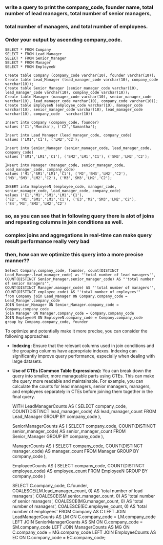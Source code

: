 ### write a query to print the company_code, founder name, total number of lead managers, total number of senior managers, 
### total number of managers, and total number of employees. 
### Order your output by ascending company_code.

  	SELECT * FROM Company
  	SELECT * FROM Lead_Manager
  	SELECT * FROM Senior_Manager
 	SELECT * FROM Manager
  	SELECT * FROM EmployeeN

  	Create table Company (company_code varchar(10), founder varchar(10));
 	Create table Lead_Manager (lead_manager_code varchar(10), company_code varchar(10));
  	Create table Senior_Manager (senior_manager_code varchar(10), lead_manager_code varchar(10), company_code varchar(10));
  	Create table Manager (manager_code varchar(10), senior_manager_code varchar(10), lead_manager_code varchar(10), company_code varchar(10));
  	Create table EmployeeN (employee_code varchar(10), manager_code varchar(10), senior_manager_code varchar(10), lead_manager_code varchar(10), company_code 	varchar(10))
					   
  	Insert into Company (company_code, founder) 
  	values ('C1','Monika'), ('C2','Samantha');	

  	Insert into Lead_Manager (lead_manager_code, company_code)
  	values ('LM1','C1'), ('LM2','C2');

  	Insert into Senior_Manager (senior_manager_code, lead_manager_code, company_code)
  	values ('SM1','LM1','C1'), ('SM2','LM1','C1'), ('SM3','LM2','C2');

  	INsert into Manager (manager_code, senior_manager_code, lead_manager_code, company_code)
  	values ('M1','SM1','LM1','C1'), ('M2','SM3','LM2','C2'), ('M3','SM3','LM2','C2'), ('M3','SM3','LM2','C2');

  	INSERT into EmployeeN (employee_code, manager_code, senior_manager_code, lead_manager_code, company_code)
  	values ('E1','M1','SM1','LM1','C1'),
  	('E2', 'M1','SM1','LM1','C1'), ('E3','M2','SM3','LM2','C2'),
  	('E4','M3','SM3','LM2','C2')

### so, as you can see that in following query there is alot of joins and repeating columns in join conditions as well.
### complex joins and aggregations in real-time can make query result performance really very bad
### then, how can we optimize this query into a more precise manner??
  	Select Company.company_code, founder, count(DISTINCT Lead_Manager.lead_manager_code) as "'total number of lead managers'",
  	COUNT(DISTINCT Senior_Manager.senior_manager_code) AS "'total number of senior managers'",
  	COUNT(DISTINCT Manager.manager_code) AS "'total number of managers'",
  	COUNT(DISTINCT employee_code) AS "'total number of employees'"
  	from Company join Lead_Manager ON Company.company_code =  Lead_Manager.company_code
  	JOIN Senior_Manager ON Senior_Manager.company_code = Company.company_code 
  	join Manager ON Manager.company_code = Company.company_code 
  	JOIN EmployeeN ON EmployeeN.company_code = Company.company_code 
  	group by Company.company_code, founder

To optimize and potentially make it more precise, you can consider the following approaches:

- **Indexing:** Ensure that the relevant columns used in join conditions and the grouping columns have appropriate indexes. Indexing can significantly improve query performance, especially when dealing with large datasets.

- **Use of CTEs (Common Table Expressions):** You can break down the query into smaller, more manageable parts using CTEs. This can make the query more readable and maintainable. For example, you can calculate the counts for lead managers, senior managers, managers, and employees separately in CTEs before joining them together in the final query.


	WITH LeadManagerCounts AS (
    		SELECT company_code, COUNT(DISTINCT lead_manager_code) AS lead_manager_count
    		FROM Lead_Manager
    		GROUP BY company_code
	),

	SeniorManagerCounts AS (
    		SELECT company_code, COUNT(DISTINCT senior_manager_code) AS senior_manager_count
    		FROM Senior_Manager
    		GROUP BY company_code
	),

	ManagerCounts AS (
    		SELECT company_code, COUNT(DISTINCT manager_code) AS manager_count
    		FROM Manager
    		GROUP BY company_code
	),

	EmployeeCounts AS (
    		SELECT company_code, COUNT(DISTINCT employee_code) AS employee_count
   	 	FROM EmployeeN
    		GROUP BY company_code
	)

	SELECT C.company_code, C.founder,
    	COALESCE(LM.lead_manager_count, 0) AS 'total number of lead managers',
    	COALESCE(SM.senior_manager_count, 0) AS 'total number of senior managers',
    	COALESCE(MG.manager_count, 0) AS 'total number of managers',
    	COALESCE(EC.employee_count, 0) AS 'total number of employees'
	FROM Company AS C
	LEFT JOIN LeadManagerCounts AS LM ON C.company_code = LM.company_code
	LEFT JOIN SeniorManagerCounts AS SM ON C.company_code = SM.company_code
	LEFT JOIN ManagerCounts AS MG ON C.company_code = MG.company_code
	LEFT JOIN EmployeeCounts AS EC ON C.company_code = EC.company_code;













